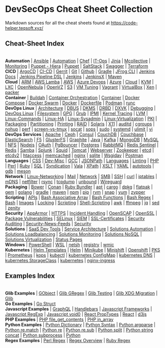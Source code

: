 # DevSecOps Cheat Sheet Collection

Markdown sources for all the cheat sheets found at https://code-helper.teqsoft.xyz/

## Cheat-Sheet Index

<br/><span class='group'><b>Automation</b></span>
 | <a class='topic' href='https://code-helper.teqsoft.xyz/cheat-sheet/Automation/Ansible'>Ansible</a>
 | <a class='topic' href='https://code-helper.teqsoft.xyz/cheat-sheet/Automation/Automation'>Automation</a>
 | <a class='topic' href='https://code-helper.teqsoft.xyz/cheat-sheet/Automation/Chef'>Chef</a>
 | <a class='topic' href='https://code-helper.teqsoft.xyz/cheat-sheet/Automation/IT-Ops'>IT-Ops</a>
 | <a class='topic' href='https://code-helper.teqsoft.xyz/cheat-sheet/Automation/Jinja'>Jinja</a>
 | <a class='topic' href='https://code-helper.teqsoft.xyz/cheat-sheet/Automation/Mcollective'>Mcollective</a>
 | <a class='topic' href='https://code-helper.teqsoft.xyz/cheat-sheet/Automation/Monitoring'>Monitoring</a>
 | <a class='topic' href='https://code-helper.teqsoft.xyz/cheat-sheet/Automation/Puppet - Hiera'>Puppet - Hiera</a>
 | <a class='topic' href='https://code-helper.teqsoft.xyz/cheat-sheet/Automation/Puppet'>Puppet</a>
 | <a class='topic' href='https://code-helper.teqsoft.xyz/cheat-sheet/Automation/SaltStack'>SaltStack</a>
 | <a class='topic' href='https://code-helper.teqsoft.xyz/cheat-sheet/Automation/Swagger'>Swagger</a>
 | <a class='topic' href='https://code-helper.teqsoft.xyz/cheat-sheet/Automation/Terraform'>Terraform</a>
<br/><span class='group'><b>CICD</b></span>
 | <a class='topic' href='https://code-helper.teqsoft.xyz/cheat-sheet/CICD/ArgoCD'>ArgoCD</a>
 | <a class='topic' href='https://code-helper.teqsoft.xyz/cheat-sheet/CICD/CI-CD'>CI-CD</a>
 | <a class='topic' href='https://code-helper.teqsoft.xyz/cheat-sheet/CICD/Gerrit'>Gerrit</a>
 | <a class='topic' href='https://code-helper.teqsoft.xyz/cheat-sheet/CICD/Git'>Git</a>
 | <a class='topic' href='https://code-helper.teqsoft.xyz/cheat-sheet/CICD/Github'>Github</a>
 | <a class='topic' href='https://code-helper.teqsoft.xyz/cheat-sheet/CICD/Gradle'>Gradle</a>
 | <a class='topic' href='https://code-helper.teqsoft.xyz/cheat-sheet/CICD/JFrog CLI'>JFrog CLI</a>
 | <a class='topic' href='https://code-helper.teqsoft.xyz/cheat-sheet/CICD/Jenkins Docs'>Jenkins Docs</a>
 | <a class='topic' href='https://code-helper.teqsoft.xyz/cheat-sheet/CICD/Jenkins Pipeline DSL'>Jenkins Pipeline DSL</a>
 | <a class='topic' href='https://code-helper.teqsoft.xyz/cheat-sheet/CICD/Jenkins'>Jenkins</a>
 | <a class='topic' href='https://code-helper.teqsoft.xyz/cheat-sheet/CICD/JenkinsX'>JenkinsX</a>
 | <a class='topic' href='https://code-helper.teqsoft.xyz/cheat-sheet/CICD/Maven'>Maven</a>
<br/><span class='group'><b>Cloud</b></span>
 | <a class='topic' href='https://code-helper.teqsoft.xyz/cheat-sheet/Cloud/ARM'>ARM</a>
 | <a class='topic' href='https://code-helper.teqsoft.xyz/cheat-sheet/Cloud/AWS Lamba'>AWS Lamba</a>
 | <a class='topic' href='https://code-helper.teqsoft.xyz/cheat-sheet/Cloud/AWS'>AWS</a>
 | <a class='topic' href='https://code-helper.teqsoft.xyz/cheat-sheet/Cloud/Azure Devops'>Azure Devops</a>
 | <a class='topic' href='https://code-helper.teqsoft.xyz/cheat-sheet/Cloud/Azure'>Azure</a>
 | <a class='topic' href='https://code-helper.teqsoft.xyz/cheat-sheet/Cloud/Cloud'>Cloud</a>
 | <a class='topic' href='https://code-helper.teqsoft.xyz/cheat-sheet/Cloud/KVM'>KVM</a>
 | <a class='topic' href='https://code-helper.teqsoft.xyz/cheat-sheet/Cloud/LXC'>LXC</a>
 | <a class='topic' href='https://code-helper.teqsoft.xyz/cheat-sheet/Cloud/OpenNebula'>OpenNebula</a>
 | <a class='topic' href='https://code-helper.teqsoft.xyz/cheat-sheet/Cloud/OpenVZ'>OpenVZ</a>
 | <a class='topic' href='https://code-helper.teqsoft.xyz/cheat-sheet/Cloud/S3'>S3</a>
 | <a class='topic' href='https://code-helper.teqsoft.xyz/cheat-sheet/Cloud/VM Tuning'>VM Tuning</a>
 | <a class='topic' href='https://code-helper.teqsoft.xyz/cheat-sheet/Cloud/Vagrant'>Vagrant</a>
 | <a class='topic' href='https://code-helper.teqsoft.xyz/cheat-sheet/Cloud/VirtualBox'>VirtualBox</a>
 | <a class='topic' href='https://code-helper.teqsoft.xyz/cheat-sheet/Cloud/Xen'>Xen</a>
 | <a class='topic' href='https://code-helper.teqsoft.xyz/cheat-sheet/Cloud/packer'>packer</a>
<br/><span class='group'><b>Container</b></span>
 | <a class='topic' href='https://code-helper.teqsoft.xyz/cheat-sheet/Container/Buildah'>Buildah</a>
 | <a class='topic' href='https://code-helper.teqsoft.xyz/cheat-sheet/Container/Container Orchestration'>Container Orchestration</a>
 | <a class='topic' href='https://code-helper.teqsoft.xyz/cheat-sheet/Container/Container'>Container</a>
 | <a class='topic' href='https://code-helper.teqsoft.xyz/cheat-sheet/Container/Docker Compose'>Docker Compose</a>
 | <a class='topic' href='https://code-helper.teqsoft.xyz/cheat-sheet/Container/Docker Swarm'>Docker Swarm</a>
 | <a class='topic' href='https://code-helper.teqsoft.xyz/cheat-sheet/Container/Docker'>Docker</a>
 | <a class='topic' href='https://code-helper.teqsoft.xyz/cheat-sheet/Container/Dockerfile'>Dockerfile</a>
 | <a class='topic' href='https://code-helper.teqsoft.xyz/cheat-sheet/Container/Podman'>Podman</a>
 | <a class='topic' href='https://code-helper.teqsoft.xyz/cheat-sheet/Container/runc'>runc</a>
<br/><span class='group'><b>DevOps Linux</b></span>
 | <a class='topic' href='https://code-helper.teqsoft.xyz/cheat-sheet/DevOps Linux/Architecture'>Architecture</a>
 | <a class='topic' href='https://code-helper.teqsoft.xyz/cheat-sheet/DevOps Linux/DBUS'>DBUS</a>
 | <a class='topic' href='https://code-helper.teqsoft.xyz/cheat-sheet/DevOps Linux/DKMS'>DKMS</a>
 | <a class='topic' href='https://code-helper.teqsoft.xyz/cheat-sheet/DevOps Linux/DRBD'>DRBD</a>
 | <a class='topic' href='https://code-helper.teqsoft.xyz/cheat-sheet/DevOps Linux/DXVK'>DXVK</a>
 | <a class='topic' href='https://code-helper.teqsoft.xyz/cheat-sheet/DevOps Linux/Debugging'>Debugging</a>
 | <a class='topic' href='https://code-helper.teqsoft.xyz/cheat-sheet/DevOps Linux/DevOps Linux'>DevOps Linux</a>
 | <a class='topic' href='https://code-helper.teqsoft.xyz/cheat-sheet/DevOps Linux/Filesystem'>Filesystem</a>
 | <a class='topic' href='https://code-helper.teqsoft.xyz/cheat-sheet/DevOps Linux/GPG'>GPG</a>
 | <a class='topic' href='https://code-helper.teqsoft.xyz/cheat-sheet/DevOps Linux/Grub'>Grub</a>
 | <a class='topic' href='https://code-helper.teqsoft.xyz/cheat-sheet/DevOps Linux/IPMI'>IPMI</a>
 | <a class='topic' href='https://code-helper.teqsoft.xyz/cheat-sheet/DevOps Linux/Kernel Tracing'>Kernel Tracing</a>
 | <a class='topic' href='https://code-helper.teqsoft.xyz/cheat-sheet/DevOps Linux/LVM'>LVM</a>
 | <a class='topic' href='https://code-helper.teqsoft.xyz/cheat-sheet/DevOps Linux/Linux-Commands'>Linux-Commands</a>
 | <a class='topic' href='https://code-helper.teqsoft.xyz/cheat-sheet/DevOps Linux/Linux-HA'>Linux-HA</a>
 | <a class='topic' href='https://code-helper.teqsoft.xyz/cheat-sheet/DevOps Linux/Linux-Sysadmin'>Linux-Sysadmin</a>
 | <a class='topic' href='https://code-helper.teqsoft.xyz/cheat-sheet/DevOps Linux/Linux-Virtualization'>Linux-Virtualization</a>
 | <a class='topic' href='https://code-helper.teqsoft.xyz/cheat-sheet/DevOps Linux/PKI'>PKI</a>
 | <a class='topic' href='https://code-helper.teqsoft.xyz/cheat-sheet/DevOps Linux/Packaging'>Packaging</a>
 | <a class='topic' href='https://code-helper.teqsoft.xyz/cheat-sheet/DevOps Linux/Partitioning'>Partitioning</a>
 | <a class='topic' href='https://code-helper.teqsoft.xyz/cheat-sheet/DevOps Linux/Printing'>Printing</a>
 | <a class='topic' href='https://code-helper.teqsoft.xyz/cheat-sheet/DevOps Linux/RAID'>RAID</a>
 | <a class='topic' href='https://code-helper.teqsoft.xyz/cheat-sheet/DevOps Linux/Solaris'>Solaris</a>
 | <a class='topic' href='https://code-helper.teqsoft.xyz/cheat-sheet/DevOps Linux/X11'>X11</a>
 | <a class='topic' href='https://code-helper.teqsoft.xyz/cheat-sheet/DevOps Linux/auditd'>auditd</a>
 | <a class='topic' href='https://code-helper.teqsoft.xyz/cheat-sheet/DevOps Linux/cgroups'>cgroups</a>
 | <a class='topic' href='https://code-helper.teqsoft.xyz/cheat-sheet/DevOps Linux/nohup'>nohup</a>
 | <a class='topic' href='https://code-helper.teqsoft.xyz/cheat-sheet/DevOps Linux/perf'>perf</a>
 | <a class='topic' href='https://code-helper.teqsoft.xyz/cheat-sheet/DevOps Linux/screen-vs-tmux'>screen-vs-tmux</a>
 | <a class='topic' href='https://code-helper.teqsoft.xyz/cheat-sheet/DevOps Linux/socat'>socat</a>
 | <a class='topic' href='https://code-helper.teqsoft.xyz/cheat-sheet/DevOps Linux/sops'>sops</a>
 | <a class='topic' href='https://code-helper.teqsoft.xyz/cheat-sheet/DevOps Linux/sudo'>sudo</a>
 | <a class='topic' href='https://code-helper.teqsoft.xyz/cheat-sheet/DevOps Linux/systemd'>systemd</a>
 | <a class='topic' href='https://code-helper.teqsoft.xyz/cheat-sheet/DevOps Linux/ulimit'>ulimit</a>
 | <a class='topic' href='https://code-helper.teqsoft.xyz/cheat-sheet/DevOps Linux/vi'>vi</a>
<br/><span class='group'><b>DevOps Services</b></span>
 | <a class='topic' href='https://code-helper.teqsoft.xyz/cheat-sheet/DevOps Services/Apache'>Apache</a>
 | <a class='topic' href='https://code-helper.teqsoft.xyz/cheat-sheet/DevOps Services/Ceph'>Ceph</a>
 | <a class='topic' href='https://code-helper.teqsoft.xyz/cheat-sheet/DevOps Services/Consul'>Consul</a>
 | <a class='topic' href='https://code-helper.teqsoft.xyz/cheat-sheet/DevOps Services/CouchDB'>CouchDB</a>
 | <a class='topic' href='https://code-helper.teqsoft.xyz/cheat-sheet/DevOps Services/Couchbase'>Couchbase</a>
 | <a class='topic' href='https://code-helper.teqsoft.xyz/cheat-sheet/DevOps Services/ElasticSearch'>ElasticSearch</a>
 | <a class='topic' href='https://code-helper.teqsoft.xyz/cheat-sheet/DevOps Services/F5'>F5</a>
 | <a class='topic' href='https://code-helper.teqsoft.xyz/cheat-sheet/DevOps Services/GlusterFS'>GlusterFS</a>
 | <a class='topic' href='https://code-helper.teqsoft.xyz/cheat-sheet/DevOps Services/Graphite'>Graphite</a>
 | <a class='topic' href='https://code-helper.teqsoft.xyz/cheat-sheet/DevOps Services/Java'>Java</a>
 | <a class='topic' href='https://code-helper.teqsoft.xyz/cheat-sheet/DevOps Services/Kafka'>Kafka</a>
 | <a class='topic' href='https://code-helper.teqsoft.xyz/cheat-sheet/DevOps Services/MongoDB'>MongoDB</a>
 | <a class='topic' href='https://code-helper.teqsoft.xyz/cheat-sheet/DevOps Services/MySQL'>MySQL</a>
 | <a class='topic' href='https://code-helper.teqsoft.xyz/cheat-sheet/DevOps Services/NFS'>NFS</a>
 | <a class='topic' href='https://code-helper.teqsoft.xyz/cheat-sheet/DevOps Services/Nodejs'>Nodejs</a>
 | <a class='topic' href='https://code-helper.teqsoft.xyz/cheat-sheet/DevOps Services/OAuth'>OAuth</a>
 | <a class='topic' href='https://code-helper.teqsoft.xyz/cheat-sheet/DevOps Services/PgBouncer'>PgBouncer</a>
 | <a class='topic' href='https://code-helper.teqsoft.xyz/cheat-sheet/DevOps Services/Postgres'>Postgres</a>
 | <a class='topic' href='https://code-helper.teqsoft.xyz/cheat-sheet/DevOps Services/RabbitMQ'>RabbitMQ</a>
 | <a class='topic' href='https://code-helper.teqsoft.xyz/cheat-sheet/DevOps Services/Redis Sentinel'>Redis Sentinel</a>
 | <a class='topic' href='https://code-helper.teqsoft.xyz/cheat-sheet/DevOps Services/Redis'>Redis</a>
 | <a class='topic' href='https://code-helper.teqsoft.xyz/cheat-sheet/DevOps Services/Samba'>Samba</a>
 | <a class='topic' href='https://code-helper.teqsoft.xyz/cheat-sheet/DevOps Services/Splunk'>Splunk</a>
 | <a class='topic' href='https://code-helper.teqsoft.xyz/cheat-sheet/DevOps Services/Squid'>Squid</a>
 | <a class='topic' href='https://code-helper.teqsoft.xyz/cheat-sheet/DevOps Services/Tomcat'>Tomcat</a>
 | <a class='topic' href='https://code-helper.teqsoft.xyz/cheat-sheet/DevOps Services/Webserver'>Webserver</a>
 | <a class='topic' href='https://code-helper.teqsoft.xyz/cheat-sheet/DevOps Services/Zookeeper'>Zookeeper</a>
 | <a class='topic' href='https://code-helper.teqsoft.xyz/cheat-sheet/DevOps Services/etcd'>etcd</a>
 | <a class='topic' href='https://code-helper.teqsoft.xyz/cheat-sheet/DevOps Services/etcdv2'>etcdv2</a>
 | <a class='topic' href='https://code-helper.teqsoft.xyz/cheat-sheet/DevOps Services/htaccess'>htaccess</a>
 | <a class='topic' href='https://code-helper.teqsoft.xyz/cheat-sheet/DevOps Services/memcached'>memcached</a>
 | <a class='topic' href='https://code-helper.teqsoft.xyz/cheat-sheet/DevOps Services/nginx'>nginx</a>
 | <a class='topic' href='https://code-helper.teqsoft.xyz/cheat-sheet/DevOps Services/sqlite'>sqlite</a>
 | <a class='topic' href='https://code-helper.teqsoft.xyz/cheat-sheet/DevOps Services/wsgidav'>Wsgidav</a>
  | <a class='topic' href='https://code-helper.teqsoft.xyz/cheat-sheet/DevOps Services/Postman'>Postman</a>
<br/><span class='group'><b>Languages</b></span>
 | <a class='topic' href='https://code-helper.teqsoft.xyz/cheat-sheet/Languages/CSS'>CSS</a>
 | <a class='topic' href='https://code-helper.teqsoft.xyz/cheat-sheet/Languages/Dev-Misc'>Dev-Misc</a>
 | <a class='topic' href='https://code-helper.teqsoft.xyz/cheat-sheet/Languages/GCC'>GCC</a>
 | <a class='topic' href='https://code-helper.teqsoft.xyz/cheat-sheet/Languages/JSONPath'>JSONPath</a>
 | <a class='topic' href='https://code-helper.teqsoft.xyz/cheat-sheet/Languages/Languages'>Languages</a>
 | <a class='topic' href='https://code-helper.teqsoft.xyz/cheat-sheet/Languages/Linting'>Linting</a>
 | <a class='topic' href='https://code-helper.teqsoft.xyz/cheat-sheet/Languages/PHP'>PHP</a>
 | <a class='topic' href='https://code-helper.teqsoft.xyz/cheat-sheet/Languages/Perl'>Perl</a>
 | <a class='topic' href='https://code-helper.teqsoft.xyz/cheat-sheet/Languages/Ruby'>Ruby</a>
 | <a class='topic' href='https://code-helper.teqsoft.xyz/cheat-sheet/Languages/SQL'>SQL</a>
 | <a class='topic' href='https://code-helper.teqsoft.xyz/cheat-sheet/Languages/Syndication'>Syndication</a>
 | <a class='topic' href='https://code-helper.teqsoft.xyz/cheat-sheet/Languages/Vala'>Vala</a>
 | <a class='topic' href='https://code-helper.teqsoft.xyz/cheat-sheet/Languages/XPath'>XPath</a>
 | <a class='topic' href='https://code-helper.teqsoft.xyz/cheat-sheet/Languages/XSLT'>XSLT</a>
 | <a class='topic' href='https://code-helper.teqsoft.xyz/cheat-sheet/Languages/YAML'>YAML</a>
 | <a class='topic' href='https://code-helper.teqsoft.xyz/cheat-sheet/Languages/autotools'>autotools</a>
 | <a class='topic' href='https://code-helper.teqsoft.xyz/cheat-sheet/Languages/gdb'>gdb</a>
 | <a class='topic' href='https://code-helper.teqsoft.xyz/cheat-sheet/Languages/meson'>meson</a>
<br/><span class='group'><b>Network</b></span>
 | <a class='topic' href='https://code-helper.teqsoft.xyz/cheat-sheet/Network/Linux-Networking'>Linux-Networking</a>
 | <a class='topic' href='https://code-helper.teqsoft.xyz/cheat-sheet/Network/Mail'>Mail</a>
 | <a class='topic' href='https://code-helper.teqsoft.xyz/cheat-sheet/Network/Network'>Network</a>
 | <a class='topic' href='https://code-helper.teqsoft.xyz/cheat-sheet/Network/SMB'>SMB</a>
 | <a class='topic' href='https://code-helper.teqsoft.xyz/cheat-sheet/Network/SSH'>SSH</a>
 | <a class='topic' href='https://code-helper.teqsoft.xyz/cheat-sheet/Network/curl'>curl</a>
 | <a class='topic' href='https://code-helper.teqsoft.xyz/cheat-sheet/Network/iptables'>iptables</a>
 | <a class='topic' href='https://code-helper.teqsoft.xyz/cheat-sheet/Network/mDNS'>mDNS</a>
 | <a class='topic' href='https://code-helper.teqsoft.xyz/cheat-sheet/Network/netfilter'>netfilter</a>
 | <a class='topic' href='https://code-helper.teqsoft.xyz/cheat-sheet/Network/rsync'>rsync</a>
 | <a class='topic' href='https://code-helper.teqsoft.xyz/cheat-sheet/Network/tcpdump'>tcpdump</a>
 | <a class='topic' href='https://code-helper.teqsoft.xyz/cheat-sheet/Network/unbound'>unbound</a>
 | <a class='topic' href='https://code-helper.teqsoft.xyz/cheat-sheet/Network/Wireguard'>Wireguard</a>
<br/><span class='group'><b>Packaging</b></span>
 | <a class='topic' href='https://code-helper.teqsoft.xyz/cheat-sheet/Packaging/Bower'>Bower</a>
 | <a class='topic' href='https://code-helper.teqsoft.xyz/cheat-sheet/Packaging/Conan'>Conan</a>
 | <a class='topic' href='https://code-helper.teqsoft.xyz/cheat-sheet/Packaging/Ruby Bundler'>Ruby Bundler</a>
 | <a class='topic' href='https://code-helper.teqsoft.xyz/cheat-sheet/Packaging/apt'>apt</a>
 | <a class='topic' href='https://code-helper.teqsoft.xyz/cheat-sheet/Packaging/cargo'>cargo</a>
 | <a class='topic' href='https://code-helper.teqsoft.xyz/cheat-sheet/Packaging/dpkg'>dpkg</a>
 | <a class='topic' href='https://code-helper.teqsoft.xyz/cheat-sheet/Packaging/flatpak'>flatpak</a>
 | <a class='topic' href='https://code-helper.teqsoft.xyz/cheat-sheet/Packaging/gem'>gem</a>
 | <a class='topic' href='https://code-helper.teqsoft.xyz/cheat-sheet/Packaging/golang'>golang</a>
 | <a class='topic' href='https://code-helper.teqsoft.xyz/cheat-sheet/Packaging/gradle'>gradle</a>
 | <a class='topic' href='https://code-helper.teqsoft.xyz/cheat-sheet/Packaging/maven'>maven</a>
 | <a class='topic' href='https://code-helper.teqsoft.xyz/cheat-sheet/Packaging/npm'>npm</a>
 | <a class='topic' href='https://code-helper.teqsoft.xyz/cheat-sheet/Packaging/pip'>pip</a>
 | <a class='topic' href='https://code-helper.teqsoft.xyz/cheat-sheet/Packaging/rvm'>rvm</a>
 | <a class='topic' href='https://code-helper.teqsoft.xyz/cheat-sheet/Packaging/snap'>snap</a>
 | <a class='topic' href='https://code-helper.teqsoft.xyz/cheat-sheet/Packaging/yum'>yum</a>
 | <a class='topic' href='https://code-helper.teqsoft.xyz/cheat-sheet/Packaging/zypper'>zypper</a>
<br/><span class='group'><b>Scripting</b></span>
 | <a class='topic' href='https://code-helper.teqsoft.xyz/cheat-sheet/Scripting/APIs'>APIs</a>
 | <a class='topic' href='https://code-helper.teqsoft.xyz/cheat-sheet/Scripting/Bash Associative Array'>Bash Associative Array</a>
 | <a class='topic' href='https://code-helper.teqsoft.xyz/cheat-sheet/Scripting/Bash Functions'>Bash Functions</a>
 | <a class='topic' href='https://code-helper.teqsoft.xyz/cheat-sheet/Scripting/Bash Regex'>Bash Regex</a>
 | <a class='topic' href='https://code-helper.teqsoft.xyz/cheat-sheet/Scripting/Bash'>Bash</a>
 | <a class='topic' href='https://code-helper.teqsoft.xyz/cheat-sheet/Scripting/Images'>Images</a>
 | <a class='topic' href='https://code-helper.teqsoft.xyz/cheat-sheet/Scripting/Locking'>Locking</a>
 | <a class='topic' href='https://code-helper.teqsoft.xyz/cheat-sheet/Scripting/Scripting'>Scripting</a>
 | <a class='topic' href='https://code-helper.teqsoft.xyz/cheat-sheet/Scripting/Shell-Scripting'>Shell-Scripting</a>
 | <a class='topic' href='https://code-helper.teqsoft.xyz/cheat-sheet/Scripting/awk'>awk</a>
 | <a class='topic' href='https://code-helper.teqsoft.xyz/cheat-sheet/Scripting/ffmpeg'>ffmpeg</a>
 | <a class='topic' href='https://code-helper.teqsoft.xyz/cheat-sheet/Scripting/jq'>jq</a>
 | <a class='topic' href='https://code-helper.teqsoft.xyz/cheat-sheet/Scripting/sed'>sed</a>
 | <a class='topic' href='https://code-helper.teqsoft.xyz/cheat-sheet/Scripting/zenity'>zenity</a>
<br/><span class='group'><b>Security</b></span>
 | <a class='topic' href='https://code-helper.teqsoft.xyz/cheat-sheet/Security/AppArmor'>AppArmor</a>
 | <a class='topic' href='https://code-helper.teqsoft.xyz/cheat-sheet/Security/HTTPS'>HTTPS</a>
 | <a class='topic' href='https://code-helper.teqsoft.xyz/cheat-sheet/Security/Incident Handling'>Incident Handling</a>
 | <a class='topic' href='https://code-helper.teqsoft.xyz/cheat-sheet/Security/OpenSCAP'>OpenSCAP</a>
 | <a class='topic' href='https://code-helper.teqsoft.xyz/cheat-sheet/Security/OpenSSL'>OpenSSL</a>
 | <a class='topic' href='https://code-helper.teqsoft.xyz/cheat-sheet/Security/Package Vulnerabilities'>Package Vulnerabilities</a>
 | <a class='topic' href='https://code-helper.teqsoft.xyz/cheat-sheet/Security/SELinux'>SELinux</a>
 | <a class='topic' href='https://code-helper.teqsoft.xyz/cheat-sheet/Security/SIEM'>SIEM</a>
 | <a class='topic' href='https://code-helper.teqsoft.xyz/cheat-sheet/Security/SSL-Certificates'>SSL-Certificates</a>
 | <a class='topic' href='https://code-helper.teqsoft.xyz/cheat-sheet/Security/Security Auditing'>Security Auditing</a>
 | <a class='topic' href='https://code-helper.teqsoft.xyz/cheat-sheet/Security/Security-News-Feeds'>Security-News-Feeds</a>
 | <a class='topic' href='https://code-helper.teqsoft.xyz/cheat-sheet/Security/Security'>Security</a>
<br/><span class='group'><b>Solutions</b></span>
 | <a class='topic' href='https://code-helper.teqsoft.xyz/cheat-sheet/Solutions/SaaS Dev Tools'>SaaS Dev Tools</a>
 | <a class='topic' href='https://code-helper.teqsoft.xyz/cheat-sheet/Solutions/Service Architecture'>Service Architecture</a>
 | <a class='topic' href='https://code-helper.teqsoft.xyz/cheat-sheet/Solutions/Solutions Automation'>Solutions Automation</a>
 | <a class='topic' href='https://code-helper.teqsoft.xyz/cheat-sheet/Solutions/Solutions Loadbalancing'>Solutions Loadbalancing</a>
 | <a class='topic' href='https://code-helper.teqsoft.xyz/cheat-sheet/Solutions/Solutions Monitoring'>Solutions Monitoring</a>
 | <a class='topic' href='https://code-helper.teqsoft.xyz/cheat-sheet/Solutions/Solutions NoSQL'>Solutions NoSQL</a>
 | <a class='topic' href='https://code-helper.teqsoft.xyz/cheat-sheet/Solutions/Solutions Virtualization'>Solutions Virtualization</a>
 | <a class='topic' href='https://code-helper.teqsoft.xyz/cheat-sheet/Solutions/Status Pages'>Status Pages</a>
<br/><span class='group'><b>Windows</b></span>
 | <a class='topic' href='https://code-helper.teqsoft.xyz/cheat-sheet/Windows/PowerShell'>PowerShell</a>
 | <a class='topic' href='https://code-helper.teqsoft.xyz/cheat-sheet/Windows/WSL'>WSL</a>
 | <a class='topic' href='https://code-helper.teqsoft.xyz/cheat-sheet/Windows/netsh'>netsh</a>
 | <a class='topic' href='https://code-helper.teqsoft.xyz/cheat-sheet/Windows/registry'>registry</a>
 | <a class='topic' href='https://code-helper.teqsoft.xyz/cheat-sheet/Windows/wmic'>wmic</a>
<br/><span class='group'><b>Kubernetes</b></span>
 | <a class='topic' href='https://code-helper.teqsoft.xyz/cheat-sheet/kubernetes/Helm Templates'>Helm Templates</a>
 | <a class='topic' href='https://code-helper.teqsoft.xyz/cheat-sheet/kubernetes/Helm'>Helm</a>
 | <a class='topic' href='https://code-helper.teqsoft.xyz/cheat-sheet/kubernetes/Minikube'>Minikube</a>
 | <a class='topic' href='https://code-helper.teqsoft.xyz/cheat-sheet/kubernetes/Minishift'>Minishift</a>
 | <a class='topic' href='https://code-helper.teqsoft.xyz/cheat-sheet/kubernetes/Openshift'>Openshift</a>
 | <a class='topic' href='https://code-helper.teqsoft.xyz/cheat-sheet/kubernetes/PKS'>PKS</a>
 | <a class='topic' href='https://code-helper.teqsoft.xyz/cheat-sheet/kubernetes/Prometheus'>Prometheus</a>
 | <a class='topic' href='https://code-helper.teqsoft.xyz/cheat-sheet/kubernetes/kops'>kops</a>
 | <a class='topic' href='https://code-helper.teqsoft.xyz/cheat-sheet/kubernetes/kubectl'>kubectl</a>
 | <a class='topic' href='https://code-helper.teqsoft.xyz/cheat-sheet/kubernetes/kubernetes ConfigMap'>kubernetes ConfigMap</a>
 | <a class='topic' href='https://code-helper.teqsoft.xyz/cheat-sheet/kubernetes/kubernetes DNS'>kubernetes DNS</a>
 | <a class='topic' href='https://code-helper.teqsoft.xyz/cheat-sheet/kubernetes/kubernetes StorageClass'>kubernetes StorageClass</a>
 | <a class='topic' href='https://code-helper.teqsoft.xyz/cheat-sheet/kubernetes/kubernetes'>kubernetes</a>
 | <a class='topic' href='https://code-helper.teqsoft.xyz/cheat-sheet/kubernetes/nginx-ingress'>nginx-ingress</a>

## Examples Index

<br/><span class='group'><b>Glib Examples</b></span>
 | <a class='topic' href='https://code-helper.teqsoft.xyz/examples/Glib Examples/GObject'>GObject</a>
 | <a class='topic' href='https://code-helper.teqsoft.xyz/examples/Glib Examples/Glib GRegex'>Glib GRegex</a>
 | <a class='topic' href='https://code-helper.teqsoft.xyz/examples/Glib Examples/Glib Testing'>Glib Testing</a>
 | <a class='topic' href='https://code-helper.teqsoft.xyz/examples/Glib Examples/Glib XDG Migration'>Glib XDG Migration</a>
 | <a class='topic' href='https://code-helper.teqsoft.xyz/examples/Glib Examples/Glib'>Glib</a>
<br/><span class='group'><b>Go Examples</b></span>
 | <a class='topic' href='https://code-helper.teqsoft.xyz/examples/Go Examples/Go Struct'>Go Struct</a>
<br/><span class='group'><b>Javascript Examples</b></span>
 | <a class='topic' href='https://code-helper.teqsoft.xyz/examples/Javascript Examples/GraphQL'>GraphQL</a>
 | <a class='topic' href='https://code-helper.teqsoft.xyz/examples/Javascript Examples/Handlebars'>Handlebars</a>
 | <a class='topic' href='https://code-helper.teqsoft.xyz/examples/Javascript Examples/Javascript Frameworks'>Javascript Frameworks</a>
 | <a class='topic' href='https://code-helper.teqsoft.xyz/examples/Javascript Examples/Javascript RegExp'>Javascript RegExp</a>
 | <a class='topic' href='https://code-helper.teqsoft.xyz/examples/Javascript Examples/Javascript void0'>Javascript void0</a>
 | <a class='topic' href='https://code-helper.teqsoft.xyz/examples/Javascript Examples/React PropTypes'>React PropTypes</a>
 | <a class='topic' href='https://code-helper.teqsoft.xyz/examples/Javascript Examples/React'>React</a>
 | <a class='topic' href='https://code-helper.teqsoft.xyz/examples/Javascript Examples/d3js'>d3js</a>
<br/><span class='group'><b>PHP Examples</b></span>
 | <a class='topic' href='https://code-helper.teqsoft.xyz/examples/PHP Examples/PHP file_get_contents'>PHP file_get_contents</a>
 | <a class='topic' href='https://code-helper.teqsoft.xyz/examples/PHP Examples/PHP in_array'>PHP in_array</a>
<br/><span class='group'><b>Python Examples</b></span>
 | <a class='topic' href='https://code-helper.teqsoft.xyz/examples/Python Examples/Python Dictionary'>Python Dictionary</a>
 | <a class='topic' href='https://code-helper.teqsoft.xyz/examples/Python Examples/Python Syntax'>Python Syntax</a>
 | <a class='topic' href='https://code-helper.teqsoft.xyz/examples/Python Examples/Python argparse'>Python argparse</a>
 | <a class='topic' href='https://code-helper.teqsoft.xyz/examples/Python Examples/Python re.match'>Python re.match</a>
 | <a class='topic' href='https://code-helper.teqsoft.xyz/examples/Python Examples/Python re'>Python re</a>
 | <a class='topic' href='https://code-helper.teqsoft.xyz/examples/Python Examples/Python re.sub'>Python re.sub</a>
 | <a class='topic' href='https://code-helper.teqsoft.xyz/examples/Python Examples/Python split'>Python split</a>
 | <a class='topic' href='https://code-helper.teqsoft.xyz/examples/Python Examples/Python string concat'>Python string concat</a>
 | <a class='topic' href='https://code-helper.teqsoft.xyz/examples/Python Examples/Python subprocess'>Python subprocess</a>
 | <a class='topic' href='https://code-helper.teqsoft.xyz/examples/Python Examples/Python'>Python</a>
<br/><span class='group'><b>Regex Examples</b></span>
 | <a class='topic' href='https://code-helper.teqsoft.xyz/examples/Regex Examples/Perl Regex'>Perl Regex</a>
 | <a class='topic' href='https://code-helper.teqsoft.xyz/examples/Regex Examples/Regex Overview'>Regex Overview</a>
 | <a class='topic' href='https://code-helper.teqsoft.xyz/examples/Regex Examples/Ruby Regex'>Ruby Regex</a>
